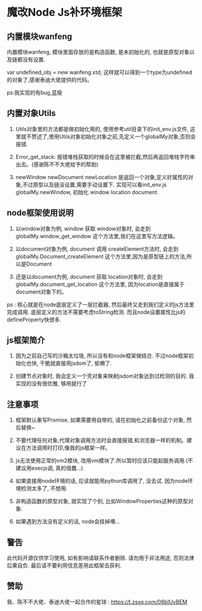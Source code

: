 # 魔改Node Js补环境框架

## 内置模块wanfeng
内置模块wanfeng, 模块里面存放的是构造函数, 是未初始化的, 也就是原型对象以及链都没有设置.

var undefined_obj = new wanfeng.xtd;
这样就可以得到一个type为undefined的对象了,感谢泰迪大佬提供的代码。

ps:我实现的有bug,蓝瘦

## 内置对象Utils
1. Utils对象里的方法都是做初始化用的, 使用参考util目录下的init_env.js文件, 
这里就不赘述了,使用Utils对象初始化对象之前,先定义一个globalMy对象,否则会报错.

2. Error_get_stack: 报错堆栈获取的时候会在这里被拦截,然后再返回堆栈字符串出去。(感谢陈不不大佬给予的帮助)

3. newWindow newDocument newLocation 是返回一个对象,定义好属性的对象,不过原型以及链没设置,需要手动设置下.
实现可以看init_env.js  globalMy.newWindow, 初始化 window location document.

## node框架使用说明

1. 以window对象为例, window 获取 window对象时, 会走到 globalMy.window_get_window 这个方法里,我们在这里写方法逻辑。

2. 以document对象为例, document 调用 createElement方法时, 会走到 globalMy.Document_createElement 这个方法里,因为是原型链上的方法,所以是Document

3. 还是以document为例, document 获取 location对象时, 会走到 globalMy.document_get_location 这个方法里, 因为location是直接属于document对象下的。

ps : 核心就是在node底层定义了一层拦截器, 然后最终又走到我们定义的js方法里完成调用. 底层定义的方法不需要考虑toString检测. 而且node设置属性比js的defineProperty快很多.
 
## js框架简介

1. 因为之前自己写的沙箱太垃圾, 所以没有和node框架做结合. 不过node框架初始化也快, 干脆就直接用jsdom了, 偷懒了. 

2. 创建节点对象时, 我会定义一个壳对象来映射jsdom对象达到过检测的目的. 我实现的没有很优雅, 够用就行了

## 注意事项

1. 框架默认重写Promise, 如果需要用自带的, 请在初始化之前备份这个对象, 然后替换~

2. 不要代理任何对象,代理对象调用方法时会直接报错,和浏览器一样的机制。建议在方法调用时打印,像我的js框架一样。

3. js无法使用正常的vm2模块, 改用vm模块了.所以暂时应该只能起服务调用.(不建议用execjs调, 真的很蠢...)

4. 如果直接用node环境的话, 应该就能用python库调用了, 没去试.  因为node环境检测太多了, 不想用.

5. 非构造函数的原型对象, 就实现了个别, 比如WindowProperties这种的原型对象.

6. 如果遇到方法没有定义的话, node会挂掉噢...

## 警告

此代码开源仅供学习使用,  如有影响请联系作者删除. 请勿用于非法用途, 否则法律后果自负. 最后请不要利用信息差用此框架去获利.

## 赞助
我、陈不不大佬、泰迪大佬一起合作的星球 : https://t.zsxq.com/06bIUvBEM